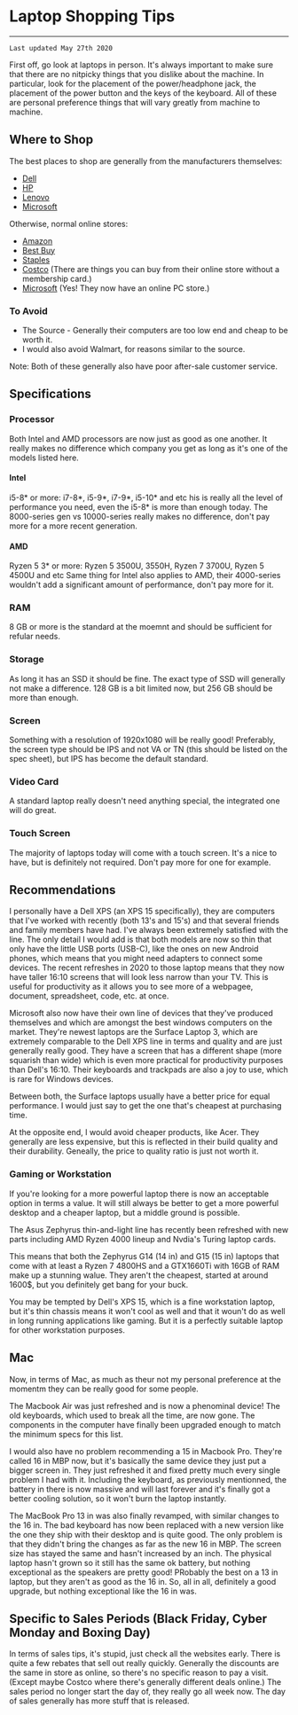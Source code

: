 # Laptop Shopping Tips
---

`Last updated May 27th 2020`

First off, go look at laptops in person. It's always important to make sure that there are no nitpicky things that you dislike about the machine. In particular, look for the placement of the power/headphone jack, the placement of the power button and the keys of the keyboard. All of these are personal preference things that will vary greatly from machine to machine.

## Where to Shop

The best places to shop are generally from the manufacturers themselves:
- [Dell](Dell.ca)
- [HP](Hp.ca)
- [Lenovo](canada.lenovo.com/)
- [Microsoft](https://www.microsoft.com/en-ca/store/collections/laptops)

Otherwise, normal online stores:
- [Amazon](Amazon.ca)
- [Best Buy](Bestbuy.ca)
- [Staples](staples.ca)
- [Costco](costco.ca) (There are things you can buy from their online store without a membership card.)
- [Microsoft](microsoft.com/en-ca/store/collections/laptops/pc) (Yes! They now have an online PC store.)

### To Avoid
- The Source - Generally their computers are too low end and cheap to be worth it.
- I would also avoid Walmart, for reasons similar to the source.

Note: Both of these generally also have poor after-sale customer service.

## Specifications

### Processor
Both Intel and AMD processors are now just as good as one another. It really makes no difference which company you get as long as it's one of the models listed here.
#### Intel
i5-8* or more: i7-8*, i5-9*, i7-9*, i5-10* and etc
his is really all the level of performance you need, even the i5-8* is more than enough today. The 8000-series gen vs 10000-series really makes no difference, don't pay more for a more recent generation.
#### AMD
Ryzen 5 3* or more: Ryzen 5 3500U, 3550H, Ryzen 7 3700U, Ryzen 5 4500U and etc
Same thing for Intel also applies to AMD, their 4000-series wouldn't add a significant amount of performance, don't pay more for it.
### RAM
8 GB or more is the standard at the moemnt and should be sufficient for refular needs.
### Storage
As long it has an SSD it should be fine. The exact type of SSD will generally not make a difference. 128 GB is a bit limited now, but 256 GB should be more than enough.
### Screen
Something with a resolution of 1920x1080 will be really good! Preferably, the screen type should be IPS and not VA or TN (this should be listed on the spec sheet), but IPS has become the default standard.
### Video Card
A standard laptop really doesn't need anything special, the integrated one will do great.
### Touch Screen
The majority of laptops today will come with a touch screen. It's a nice to have, but is definitely not required. Don't pay more for one for example.

## Recommendations

I personally have a Dell XPS (an XPS 15 specifically), they are computers that I've worked with recently (both 13's and 15's) and that several friends and family members have had. I've always been extremely satisfied with the line. The only detail I would add is that both models are now so thin that only have the little USB ports (USB-C), like the ones on new Android phones, which means that you might need adapters to connect some devices. The recent refreshes in 2020 to those laptop means that they now have taller 16:10 screens that will look less narrow than your TV. This is useful for productivity as it allows you to see more of a webpagee, document, spreadsheet, code, etc. at once.

Microsoft also now have their own line of devices that they've produced themselves and which are amongst the best windows computers on the market. They're newest laptops are the Surface Laptop 3, which are extremely comparable to the Dell XPS line in terms and quality and are just generally really good. They have a screen that has a different shape (more squarish than wide) which is even more practical for productivity purposes than Dell's 16:10. Their keyboards and trackpads are also a joy to use, which is rare for Windows devices.

Between both, the Surface laptops usually have a better price for equal performance. I would just say to get the one that's cheapest at purchasing time.

At the opposite end, I would avoid cheaper products, like Acer. They generally are less expensive, but this is reflected in their build quality and their durability. Geneally, the price to quality ratio is just not worth it.

### Gaming or Workstation

If you're looking for a more powerful laptop there is now an acceptable option in terms a value. It will still always be better to get a more powerful desktop and a cheaper laptop, but a middle ground is possible.

The Asus Zephyrus thin-and-light line has recently been refreshed with new parts including AMD Ryzen 4000 lineup and Nvdia's Turing laptop cards.

This means that both the Zephyrus G14 (14 in) and G15 (15 in) laptops that come with at least a Ryzen 7 4800HS and a GTX1660Ti with 16GB of RAM make up a stunning walue. They aren't the cheapest, started at around 1600$, but you definitely get bang for your buck.

You may be tempted by Dell's XPS 15, which is a fine workstation laptop, but it's thin chassis means it won't cool as well and that it woun't do as well in long running applications like gaming. But it is a perfectly suitable laptop for other workstation purposes.

## Mac

Now, in terms of Mac, as much as theur not my personal preference at the momentm they can be really good for some people.

The Macbook Air was just refreshed and is now a phenominal device! The old keyboards, which used to break all the time, are now gone. The components in the computer have finally been upgraded enough to match the minimum specs for this list.

I would also have no problem recommending a 15 in Macbook Pro. They're called 16 in MBP now, but it's basically the same device they just put a bigger screen in. They just refreshed it and fixed pretty much every single problem I had with it. Including the keyboard, as previously mentionned, the battery in there is now massive and will last forever and it's finally got a better cooling solution, so it won't burn the laptop instantly.

The MacBook Pro 13 in was also finally revamped, with similar changes to the 16 in. The bad keyboard has now been replaced with a new version like the one they ship with their desktop and is quite good. The only problem is that they didn't bring the changes as far as the new 16 in MBP. The screen size has stayed the same and hasn't increased by an inch. The physical laptop hasn't grown so it still has the same ok battery, but nothing exceptional as the speakers are pretty good! PRobably the best on a 13 in laptop, but they aren't as good as the 16 in. So, all in all, definitely a good upgrade, but nothing exceptional like the 16 in was.

## Specific to Sales Periods (Black Friday, Cyber Monday and Boxing Day)

In terms of sales tips, it's stupid, just check all the websites early. There is quite a few rebates that sell out really quickly. Generally the discounts are the same in store as online, so there's no specific reason to pay a visit. (Except maybe Costco where there's generally different deals online.)
The sales period no longer start the day of, they really go all week now. The day of sales generally has more stuff that is released. 
